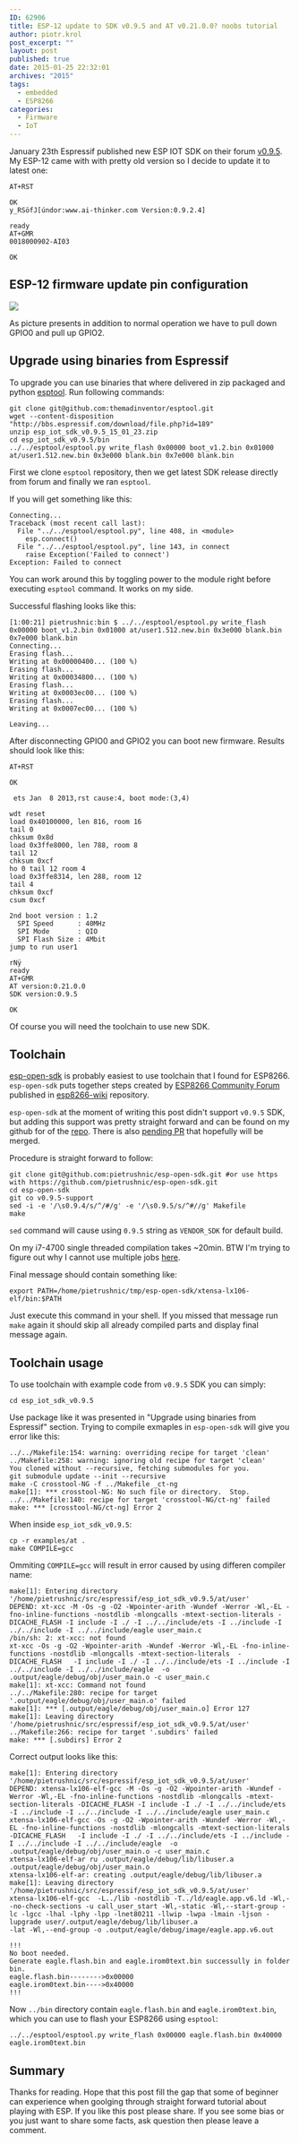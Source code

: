 ```yaml
---
ID: 62906
title: ESP-12 update to SDK v0.9.5 and AT v0.21.0.0? noobs tutorial
author: piotr.krol
post_excerpt: ""
layout: post
published: true
date: 2015-01-25 22:32:01
archives: "2015"
tags:
  - embedded
  - ESP8266
categories:
  - Firmware
  - IoT
---
```

January 23th Espressif published new ESP IOT SDK on their forum
[v0.9.5](http://bbs.espressif.com/viewtopic.php?f=5&t=154). My ESP-12 came with
with pretty old version so I decide to update it to latest one:

```
AT+RST

OK
y_RSöfJ[úndor:www.ai-thinker.com Version:0.9.2.4]

ready
AT+GMR
0018000902-AI03

OK
```

## ESP-12 firmware update pin configuration

![](/img/esp-12-update.jpg)

As picture presents in addition to normal operation we have to pull down GPIO0
and pull up GPIO2.

## Upgrade using binaries from Espressif

To upgrade you can use binaries that where delivered in zip packaged and python [esptool](). Run following commands:

```
git clone git@github.com:themadinventor/esptool.git
wget --content-disposition "http://bbs.espressif.com/download/file.php?id=189"
unzip esp_iot_sdk_v0.9.5_15_01_23.zip
cd esp_iot_sdk_v0.9.5/bin
../../esptool/esptool.py write_flash 0x00000 boot_v1.2.bin 0x01000 at/user1.512.new.bin 0x3e000 blank.bin 0x7e000 blank.bin
```

First we clone `esptool` repository, then we get latest SDK release directly
from forum and finally we ran `esptool`.

If you will get something like this:

```
Connecting...
Traceback (most recent call last):
  File "../../esptool/esptool.py", line 408, in <module>
    esp.connect()
  File "../../esptool/esptool.py", line 143, in connect
    raise Exception('Failed to connect')
Exception: Failed to connect
```

You can work around this by toggling power to the module right before executing
`esptool` command. It works on my side.

Successful flashing looks like this:

```
[1:00:21] pietrushnic:bin $ ../../esptool/esptool.py write_flash 0x00000 boot_v1.2.bin 0x01000 at/user1.512.new.bin 0x3e000 blank.bin 0x7e000 blank.bin
Connecting...
Erasing flash...
Writing at 0x00000400... (100 %)
Erasing flash...
Writing at 0x00034800... (100 %)
Erasing flash...
Writing at 0x0003ec00... (100 %)
Erasing flash...
Writing at 0x0007ec00... (100 %)

Leaving...
```

After disconnecting GPIO0 and GPIO2 you can boot new firmware. Results should
look like this:

```
AT+RST

OK

 ets Jan  8 2013,rst cause:4, boot mode:(3,4)

wdt reset
load 0x40100000, len 816, room 16
tail 0
chksum 0x8d
load 0x3ffe8000, len 788, room 8
tail 12
chksum 0xcf
ho 0 tail 12 room 4
load 0x3ffe8314, len 288, room 12
tail 4
chksum 0xcf
csum 0xcf

2nd boot version : 1.2
  SPI Speed      : 40MHz
  SPI Mode       : QIO
  SPI Flash Size : 4Mbit
jump to run user1

rNÿ
ready
AT+GMR
AT version:0.21.0.0
SDK version:0.9.5

OK
```

Of course you will need the toolchain to use new SDK.

## Toolchain

[esp-open-sdk](https://github.com/pfalcon/esp-open-sdk) is probably easiest to
use toolchain that I found for ESP8266. `esp-open-sdk` puts together steps
created by [ESP8266 Community Forum](http://www.esp8266.com/) published in
[esp8266-wiki](https://github.com/esp8266/esp8266-wiki/wiki) repository.

`esp-open-sdk` at the moment of writing this post didn't support `v0.9.5` SDK,
but adding this support was pretty straight forward and can be found on my
github for of the [repo](https://github.com/pietrushnic/esp-open-sdk.git).
There is also [pending PR](https://github.com/pfalcon/esp-open-sdk/pull/18) that hopefully will be merged.

Procedure is straight forward to follow:

```
git clone git@github.com:pietrushnic/esp-open-sdk.git #or use https with https://github.com/pietrushnic/esp-open-sdk.git
cd esp-open-sdk
git co v0.9.5-support
sed -i -e '/\s0.9.4/s/^/#/g' -e '/\s0.9.5/s/^#//g' Makefile
make
```

`sed` command will cause using `0.9.5` string as `VENDOR_SDK` for default build.

On my i7-4700 single threaded compilation takes ~20min. BTW I'm trying to
figure out why I cannot use multiple jobs
[here](https://github.com/pfalcon/esp-open-sdk/issues/19).

Final message should contain something like:

```
export PATH=/home/pietrushnic/tmp/esp-open-sdk/xtensa-lx106-elf/bin:$PATH
```

Just execute this command in your shell. If you missed that message run `make`
again it should skip all already compiled parts and display final message
again.

## Toolchain usage

To use toolchain with example code from `v0.9.5` SDK you can simply:

```
cd esp_iot_sdk_v0.9.5
```

Use package like it was presented in "Upgrade using binaries from Espressif" section. Trying to compile exmaples in `esp-open-sdk` will give you error like this:

```
../../Makefile:154: warning: overriding recipe for target 'clean'
../Makefile:258: warning: ignoring old recipe for target 'clean'
You cloned without --recursive, fetching submodules for you.
git submodule update --init --recursive
make -C crosstool-NG -f ../Makefile _ct-ng
make[1]: *** crosstool-NG: No such file or directory.  Stop.
../../Makefile:140: recipe for target 'crosstool-NG/ct-ng' failed
make: *** [crosstool-NG/ct-ng] Error 2
```

When inside `esp_iot_sdk_v0.9.5`:

```
cp -r examples/at .
make COMPILE=gcc
```

Ommiting `COMPILE=gcc` will result in error caused by using differen compiler name:

```
make[1]: Entering directory '/home/pietrushnic/src/espressif/esp_iot_sdk_v0.9.5/at/user'
DEPEND: xt-xcc -M -Os -g -O2 -Wpointer-arith -Wundef -Werror -Wl,-EL -fno-inline-functions -nostdlib -mlongcalls -mtext-section-literals -DICACHE_FLASH -I include -I ./ -I ../../include/ets -I ../include -I ../../include -I ../../include/eagle user_main.c
/bin/sh: 2: xt-xcc: not found
xt-xcc -Os -g -O2 -Wpointer-arith -Wundef -Werror -Wl,-EL -fno-inline-functions -nostdlib -mlongcalls -mtext-section-literals  -DICACHE_FLASH   -I include -I ./ -I ../../include/ets -I ../include -I ../../include -I ../../include/eagle  -o .output/eagle/debug/obj/user_main.o -c user_main.c
make[1]: xt-xcc: Command not found
../../Makefile:280: recipe for target '.output/eagle/debug/obj/user_main.o' failed
make[1]: *** [.output/eagle/debug/obj/user_main.o] Error 127
make[1]: Leaving directory '/home/pietrushnic/src/espressif/esp_iot_sdk_v0.9.5/at/user'
../Makefile:266: recipe for target '.subdirs' failed
make: *** [.subdirs] Error 2
```

Correct output looks like this:

```
make[1]: Entering directory '/home/pietrushnic/src/espressif/esp_iot_sdk_v0.9.5/at/user'
DEPEND: xtensa-lx106-elf-gcc -M -Os -g -O2 -Wpointer-arith -Wundef -Werror -Wl,-EL -fno-inline-functions -nostdlib -mlongcalls -mtext-section-literals -DICACHE_FLASH -I include -I ./ -I ../../include/ets -I ../include -I ../../include -I ../../include/eagle user_main.c
xtensa-lx106-elf-gcc -Os -g -O2 -Wpointer-arith -Wundef -Werror -Wl,-EL -fno-inline-functions -nostdlib -mlongcalls -mtext-section-literals  -DICACHE_FLASH   -I include -I ./ -I ../../include/ets -I ../include -I ../../include -I ../../include/eagle  -o .output/eagle/debug/obj/user_main.o -c user_main.c
xtensa-lx106-elf-ar ru .output/eagle/debug/lib/libuser.a .output/eagle/debug/obj/user_main.o
xtensa-lx106-elf-ar: creating .output/eagle/debug/lib/libuser.a
make[1]: Leaving directory '/home/pietrushnic/src/espressif/esp_iot_sdk_v0.9.5/at/user'
xtensa-lx106-elf-gcc  -L../lib -nostdlib -T../ld/eagle.app.v6.ld -Wl,--no-check-sections -u call_user_start -Wl,-static -Wl,--start-group -lc -lgcc -lhal -lphy -lpp -lnet80211 -llwip -lwpa -lmain -ljson -lupgrade user/.output/eagle/debug/lib/libuser.a                                    -lat -Wl,--end-group -o .output/eagle/debug/image/eagle.app.v6.out

!!!
No boot needed.
Generate eagle.flash.bin and eagle.irom0text.bin successully in folder bin.
eagle.flash.bin-------->0x00000
eagle.irom0text.bin---->0x40000
!!!
```

Now `../bin` directory contain `eagle.flash.bin` and `eagle.irom0text.bin`,
which you can use to flash your ESP8266 using `esptool`:

```
../../esptool/esptool.py write_flash 0x00000 eagle.flash.bin 0x40000 eagle.irom0text.bin
```

## Summary

Thanks for reading. Hope that this post fill the gap that some of beginner can
experience when goolging through straight forward tutorial about playing with
ESP. If you like this post please share. If you see some bias or you just want
to share some facts, ask question then please leave a comment.
